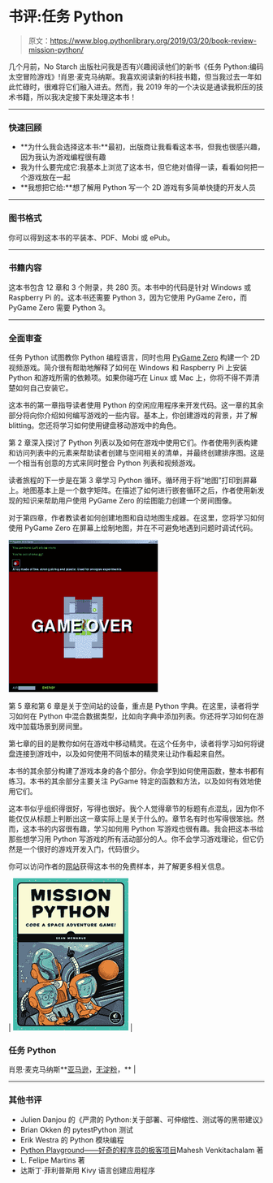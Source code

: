 # 书评:任务 Python

> 原文：<https://www.blog.pythonlibrary.org/2019/03/20/book-review-mission-python/>

几个月前，No Starch 出版社问我是否有兴趣阅读他们的新书《任务 Python:编码太空冒险游戏》!肖恩·麦克马纳斯。我喜欢阅读新的科技书籍，但当我过去一年如此忙碌时，很难将它们融入进去。然而，我 2019 年的一个决议是通读我积压的技术书籍，所以我决定接下来处理这本书！

* * *

### 快速回顾

*   **为什么我会选择这本书:**最初，出版商让我看看这本书，但我也很感兴趣，因为我认为游戏编程很有趣
*   我为什么要完成它:我基本上浏览了这本书，但它绝对值得一读，看看如何把一个游戏放在一起
*   **我想把它给:**想了解用 Python 写一个 2D 游戏有多简单快捷的开发人员

* * *

### 图书格式

你可以得到这本书的平装本、PDF、Mobi 或 ePub。

* * *

### 书籍内容

这本书包含 12 章和 3 个附录，共 280 页。本书中的代码是针对 Windows 或 Raspberry Pi 的。这本书还需要 Python 3，因为它使用 PyGame Zero，而 PyGame Zero 需要 Python 3。

* * *

### 全面审查

任务 Python 试图教你 Python 编程语言，同时也用 [PyGame Zero](https://pygame-zero.readthedocs.io/en/stable/) 构建一个 2D 视频游戏。简介很有帮助地解释了如何在 Windows 和 Raspberry Pi 上安装 Python 和游戏所需的依赖项。如果你碰巧在 Linux 或 Mac 上，你将不得不弄清楚如何自己安装它。

这本书的第一章指导读者使用 Python 的空闲应用程序来开发代码。这一章的其余部分将向你介绍如何编写游戏的一些内容。基本上，你创建游戏的背景，并了解 blitting。您还将学习如何使用键盘移动游戏中的角色。

第 2 章深入探讨了 Python 列表以及如何在游戏中使用它们。作者使用列表构建和访问列表中的元素来帮助读者创建与空间相关的清单，并最终创建排序图。这是一个相当有创意的方式来同时整合 Python 列表和视频游戏。

读者旅程的下一步是在第 3 章学习 Python 循环。循环用于将“地图”打印到屏幕上。地图基本上是一个数字矩阵。在描述了如何进行嵌套循环之后，作者使用新发现的知识来帮助用户使用 PyGame Zero 的绘图能力创建一个房间图像。

对于第四章，作者教读者如何创建地图和自动地图生成器。在这里，您将学习如何使用 PyGame Zero 在屏幕上绘制地图，并在不可避免地遇到问题时调试代码。

![](img/b91cf4afb598c8f71bf99bfb4819cd51.png)

第 5 章和第 6 章是关于空间站的设备，重点是 Python 字典。在这里，读者将学习如何在 Python 中混合数据类型，比如向字典中添加列表。你还将学习如何在游戏中加载场景到房间里。

第七章的目的是教你如何在游戏中移动精灵。在这个任务中，读者将学习如何将键盘连接到游戏中，以及如何使用不同版本的精灵来让动作看起来自然。

本书的其余部分构建了游戏本身的各个部分。你会学到如何使用函数，整本书都有练习。本书的其余部分主要关注 PyGame 特定的函数和方法，以及如何有效地使用它们。

这本书似乎组织得很好，写得也很好。我个人觉得章节的标题有点混乱，因为你不能仅仅从标题上判断出这一章实际上是关于什么的。章节名有时也写得很笨拙。然而，这本书的内容很有趣，学习如何用 Python 写游戏也很有趣。我会把这本书给那些想学习用 Python 写游戏的所有活动部分的人。你不会学习游戏理论，但它仍然是一个很好的游戏开发入门，代码很少。

你可以访问作者的[网站](https://www.sean.co.uk/books/mission-python/index.shtm)获得这本书的免费样本，并了解更多相关信息。

| [![](img/5abe67b58715b05592bce34c74b65d5a.png)](https://amzn.to/2TkH1F4) | 

### 任务 Python

肖恩·麦克马纳斯**[亚马逊](https://amzn.to/2TkH1F4)，[无淀粉](https://nostarch.com/missionpython)，** |

* * *

### 其他书评

*   Julien Danjou 的《严肃的 Python:关于部署、可伸缩性、测试等的黑带建议》
*   Brian Okken 的 pytestPython 测试
*   Erik Westra 的 Python 模块编程
*   [Python Playground——好奇的程序员的极客项目](https://www.blog.pythonlibrary.org/2015/12/11/book-review-python-playground-geeky-projects-for-the-curious-programmer/)Mahesh Venkitachalam 著
*   L. Felipe Martins 著
*   达斯丁·菲利普斯用 Kivy 语言创建应用程序